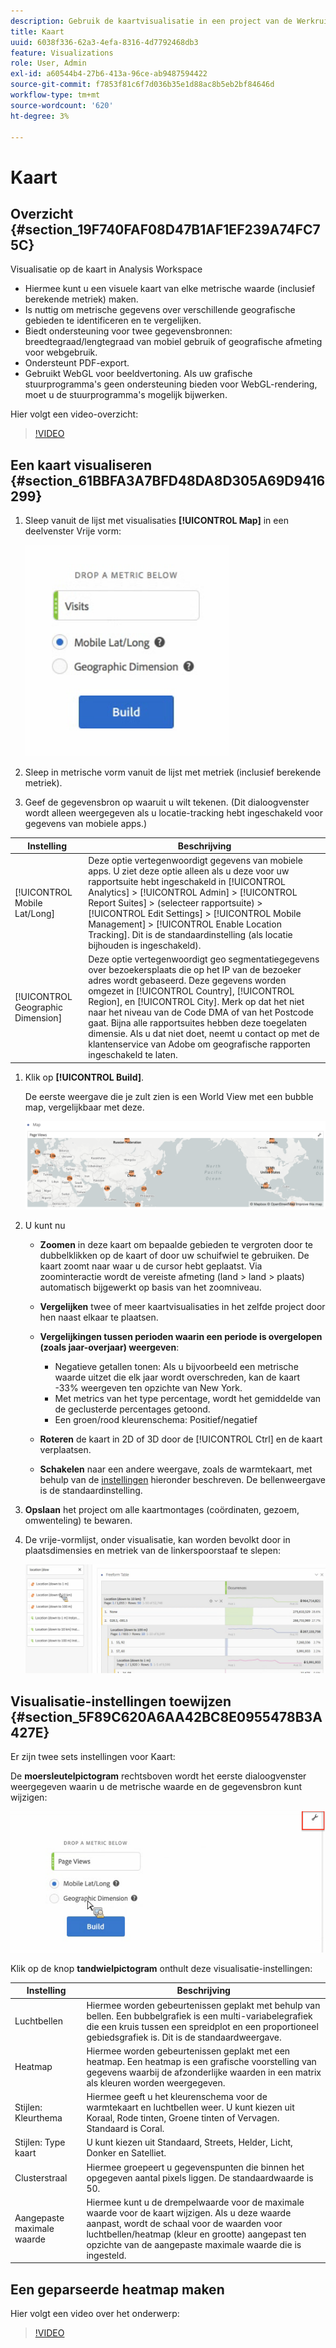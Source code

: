 ```yaml
---
description: Gebruik de kaartvisualisatie in een project van de Werkruimte.
title: Kaart
uuid: 6038f336-62a3-4efa-8316-4d7792468db3
feature: Visualizations
role: User, Admin
exl-id: a60544b4-27b6-413a-96ce-ab9487594422
source-git-commit: f7853f81c6f7d036b35e1d88ac8b5eb2bf84646d
workflow-type: tm+mt
source-wordcount: '620'
ht-degree: 3%

---
```


# Kaart

## Overzicht {#section_19F740FAF08D47B1AF1EF239A74FC75C}

Visualisatie op de kaart in Analysis Workspace

* Hiermee kunt u een visuele kaart van elke metrische waarde (inclusief berekende metriek) maken.
* Is nuttig om metrische gegevens over verschillende geografische gebieden te identificeren en te vergelijken.
* Biedt ondersteuning voor twee gegevensbronnen: breedtegraad/lengtegraad van mobiel gebruik of geografische afmeting voor webgebruik.
* Ondersteunt PDF-export.
* Gebruikt WebGL voor beeldvertoning. Als uw grafische stuurprogramma&#39;s geen ondersteuning bieden voor WebGL-rendering, moet u de stuurprogramma&#39;s mogelijk bijwerken.

Hier volgt een video-overzicht:

>[!VIDEO](https://video.tv.adobe.com/v/23559/?quality=12)

## Een kaart visualiseren {#section_61BBFA3A7BFD48DA8D305A69D9416299}

1. Sleep vanuit de lijst met visualisaties **[!UICONTROL Map]** in een deelvenster Vrije vorm:

   ![](assets/map-viz1.png)

1. Sleep in metrische vorm vanuit de lijst met metriek (inclusief berekende metriek).
1. Geef de gegevensbron op waaruit u wilt tekenen. (Dit dialoogvenster wordt alleen weergegeven als u locatie-tracking hebt ingeschakeld voor gegevens van mobiele apps.)

| Instelling | Beschrijving |
| --- | --- |
| [!UICONTROL Mobile Lat/Long] | Deze optie vertegenwoordigt gegevens van mobiele apps. U ziet deze optie alleen als u deze voor uw rapportsuite hebt ingeschakeld in [!UICONTROL Analytics] > [!UICONTROL Admin] > [!UICONTROL Report Suites] > (selecteer rapportsuite) > [!UICONTROL Edit Settings] >  [!UICONTROL Mobile Management] > [!UICONTROL Enable Location Tracking]. Dit is de standaardinstelling (als locatie bijhouden is ingeschakeld). |
| [!UICONTROL Geographic Dimension] | Deze optie vertegenwoordigt geo segmentatiegegevens over bezoekersplaats die op het IP van de bezoeker adres wordt gebaseerd. Deze gegevens worden omgezet in [!UICONTROL Country], [!UICONTROL Region], en [!UICONTROL City]. Merk op dat het niet naar het niveau van de Code DMA of van het Postcode gaat. Bijna alle rapportsuites hebben deze toegelaten dimensie. Als u dat niet doet, neemt u contact op met de klantenservice van Adobe om geografische rapporten ingeschakeld te laten. |

1. Klik op **[!UICONTROL Build]**.

   De eerste weergave die je zult zien is een World View met een bubble map, vergelijkbaar met deze.

   ![](assets/bubble-world-view.png)

1. U kunt nu

   * **Zoomen** in deze kaart om bepaalde gebieden te vergroten door te dubbelklikken op de kaart of door uw schuifwiel te gebruiken. De kaart zoomt naar waar u de cursor hebt geplaatst. Via zoominteractie wordt de vereiste afmeting (land > land > plaats) automatisch bijgewerkt op basis van het zoomniveau.
   * **Vergelijken** twee of meer kaartvisualisaties in het zelfde project door hen naast elkaar te plaatsen.
   * **Vergelijkingen tussen perioden waarin een periode is overgelopen (zoals jaar-overjaar) weergeven**:

      * Negatieve getallen tonen: Als u bijvoorbeeld een metrische waarde uitzet die elk jaar wordt overschreden, kan de kaart -33% weergeven ten opzichte van New York.
      * Met metrics van het type percentage, wordt het gemiddelde van de geclusterde percentages getoond.
      * Een groen/rood kleurenschema: Positief/negatief
   * **Roteren** de kaart in 2D of 3D door de [!UICONTROL Ctrl] en de kaart verplaatsen.

   * **Schakelen** naar een andere weergave, zoals de warmtekaart, met behulp van de [instellingen](/help/analyze/analysis-workspace/visualizations/map-visualization.md#section_5F89C620A6AA42BC8E0955478B3A427E) hieronder beschreven. De bellenweergave is de standaardinstelling.


1. **Opslaan** het project om alle kaartmontages (coördinaten, gezoem, omwenteling) te bewaren.
1. De vrije-vormlijst, onder visualisatie, kan worden bevolkt door in plaatsdimensies en metriek van de linkerspoorstaaf te slepen:

   ![](assets/location-dimensions.png)

## Visualisatie-instellingen toewijzen {#section_5F89C620A6AA42BC8E0955478B3A427E}

Er zijn twee sets instellingen voor Kaart:

De **moersleutelpictogram** rechtsboven wordt het eerste dialoogvenster weergegeven waarin u de metrische waarde en de gegevensbron kunt wijzigen:

![](assets/map-wrench.png)

Klik op de knop **tandwielpictogram** onthult deze visualisatie-instellingen:

| Instelling | Beschrijving |
|--- |--- |
| Luchtbellen | Hiermee worden gebeurtenissen geplakt met behulp van bellen. Een bubbelgrafiek is een multi-variabelegrafiek die een kruis tussen een spreidplot en een proportioneel gebiedsgrafiek is. Dit is de standaardweergave. |
| Heatmap | Hiermee worden gebeurtenissen geplakt met een heatmap. Een heatmap is een grafische voorstelling van gegevens waarbij de afzonderlijke waarden in een matrix als kleuren worden weergegeven. |
| Stijlen: Kleurthema | Hiermee geeft u het kleurenschema voor de warmtekaart en luchtbellen weer. U kunt kiezen uit Koraal, Rode tinten, Groene tinten of Vervagen. Standaard is Coral. |
| Stijlen: Type kaart | U kunt kiezen uit Standaard, Streets, Helder, Licht, Donker en Satelliet. |
| Clusterstraal | Hiermee groepeert u gegevenspunten die binnen het opgegeven aantal pixels liggen. De standaardwaarde is 50. |
| Aangepaste maximale waarde | Hiermee kunt u de drempelwaarde voor de maximale waarde voor de kaart wijzigen. Als u deze waarde aanpast, wordt de schaal voor de waarden voor luchtbellen/heatmap (kleur en grootte) aangepast ten opzichte van de aangepaste maximale waarde die is ingesteld. |

## Een geparseerde heatmap maken

Hier volgt een video over het onderwerp:

>[!VIDEO](https://video.tv.adobe.com/v/26991/?quality=12)
